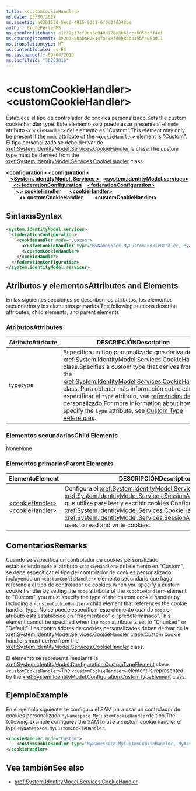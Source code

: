 ```yaml
---
title: <customCookieHandler>
ms.date: 03/30/2017
ms.assetid: a03b153d-5ec6-4915-9031-6f0c3fd348be
author: BrucePerlerMS
ms.openlocfilehash: e1f32e17cf0da5e948d778e8b61aca6053eff4ef
ms.sourcegitcommit: 4e2d355baba82814fa53efd6b8bbb45bfe054d11
ms.translationtype: MT
ms.contentlocale: es-ES
ms.lasthandoff: 09/04/2019
ms.locfileid: "70252016"
---
```

# <a name="customcookiehandler"></a><span data-ttu-id="ca58b-101">\<customCookieHandler></span><span class="sxs-lookup"><span data-stu-id="ca58b-101">\<customCookieHandler></span></span>
<span data-ttu-id="ca58b-102">Establece el tipo de controlador de cookies personalizado.</span><span class="sxs-lookup"><span data-stu-id="ca58b-102">Sets the custom cookie handler type.</span></span> <span data-ttu-id="ca58b-103">Este elemento solo puede estar presente si el `mode` atributo `<cookieHandler>` del elemento es "Custom".</span><span class="sxs-lookup"><span data-stu-id="ca58b-103">This element may only be present if the `mode` attribute of the `<cookieHandler>` element is "Custom".</span></span> <span data-ttu-id="ca58b-104">El tipo personalizado se debe derivar de <xref:System.IdentityModel.Services.CookieHandler> la clase.</span><span class="sxs-lookup"><span data-stu-id="ca58b-104">The custom type must be derived from the <xref:System.IdentityModel.Services.CookieHandler> class.</span></span>  
  
<span data-ttu-id="ca58b-105">[ **\<configuration>** ](../configuration-element.md)</span><span class="sxs-lookup"><span data-stu-id="ca58b-105">[**\<configuration>**](../configuration-element.md)</span></span>\
<span data-ttu-id="ca58b-106">&nbsp;&nbsp;[ **\<System. identityModel. Services >** ](system-identitymodel-services.md)</span><span class="sxs-lookup"><span data-stu-id="ca58b-106">&nbsp;&nbsp;[**\<system.identityModel.services>**](system-identitymodel-services.md)</span></span>\
<span data-ttu-id="ca58b-107">&nbsp;&nbsp;&nbsp;&nbsp;[ **\<> federationConfiguration**](federationconfiguration.md)</span><span class="sxs-lookup"><span data-stu-id="ca58b-107">&nbsp;&nbsp;&nbsp;&nbsp;[**\<federationConfiguration>**](federationconfiguration.md)</span></span>\
<span data-ttu-id="ca58b-108">&nbsp;&nbsp;&nbsp;&nbsp;&nbsp;&nbsp;[ **\<> cookieHandler**](cookiehandler.md)</span><span class="sxs-lookup"><span data-stu-id="ca58b-108">&nbsp;&nbsp;&nbsp;&nbsp;&nbsp;&nbsp;[**\<cookieHandler>**](cookiehandler.md)</span></span>\
<span data-ttu-id="ca58b-109">&nbsp;&nbsp;&nbsp;&nbsp;&nbsp;&nbsp;&nbsp;&nbsp; **\<> customCookieHandler**</span><span class="sxs-lookup"><span data-stu-id="ca58b-109">&nbsp;&nbsp;&nbsp;&nbsp;&nbsp;&nbsp;&nbsp;&nbsp;**\<customCookieHandler>**</span></span>  
  
## <a name="syntax"></a><span data-ttu-id="ca58b-110">Sintaxis</span><span class="sxs-lookup"><span data-stu-id="ca58b-110">Syntax</span></span>  
  
```xml  
<system.identityModel.services>  
  <federationConfiguration>  
    <cookieHandler mode="Custom">  
      <customCookieHandler type="MyNamespace.MyCustomCookieHandler, MyAssembly" >  
      </customCookieHandler>  
    </cookieHandler>  
  </federationConfiguration>  
</system.identityModel.services>  
```  
  
## <a name="attributes-and-elements"></a><span data-ttu-id="ca58b-111">Atributos y elementos</span><span class="sxs-lookup"><span data-stu-id="ca58b-111">Attributes and Elements</span></span>  
 <span data-ttu-id="ca58b-112">En las siguientes secciones se describen los atributos, los elementos secundarios y los elementos primarios.</span><span class="sxs-lookup"><span data-stu-id="ca58b-112">The following sections describe attributes, child elements, and parent elements.</span></span>  
  
### <a name="attributes"></a><span data-ttu-id="ca58b-113">Atributos</span><span class="sxs-lookup"><span data-stu-id="ca58b-113">Attributes</span></span>  
  
|<span data-ttu-id="ca58b-114">Atributo</span><span class="sxs-lookup"><span data-stu-id="ca58b-114">Attribute</span></span>|<span data-ttu-id="ca58b-115">DESCRIPCIÓN</span><span class="sxs-lookup"><span data-stu-id="ca58b-115">Description</span></span>|  
|---------------|-----------------|  
|<span data-ttu-id="ca58b-116">type</span><span class="sxs-lookup"><span data-stu-id="ca58b-116">type</span></span>|<span data-ttu-id="ca58b-117">Especifica un tipo personalizado que deriva de la <xref:System.IdentityModel.Services.CookieHandler> clase.</span><span class="sxs-lookup"><span data-stu-id="ca58b-117">Specifies a custom type that derives from the <xref:System.IdentityModel.Services.CookieHandler> class.</span></span> <span data-ttu-id="ca58b-118">Para obtener más información sobre cómo especificar el `type` atributo, vea [referencias de tipo personalizado](../windows-workflow-foundation/index.md).</span><span class="sxs-lookup"><span data-stu-id="ca58b-118">For more information about how to specify the `type` attribute, see [Custom Type References](../windows-workflow-foundation/index.md).</span></span>|  
  
### <a name="child-elements"></a><span data-ttu-id="ca58b-119">Elementos secundarios</span><span class="sxs-lookup"><span data-stu-id="ca58b-119">Child Elements</span></span>  
 <span data-ttu-id="ca58b-120">None</span><span class="sxs-lookup"><span data-stu-id="ca58b-120">None</span></span>  
  
### <a name="parent-elements"></a><span data-ttu-id="ca58b-121">Elementos primarios</span><span class="sxs-lookup"><span data-stu-id="ca58b-121">Parent Elements</span></span>  
  
|<span data-ttu-id="ca58b-122">Elemento</span><span class="sxs-lookup"><span data-stu-id="ca58b-122">Element</span></span>|<span data-ttu-id="ca58b-123">DESCRIPCIÓN</span><span class="sxs-lookup"><span data-stu-id="ca58b-123">Description</span></span>|  
|-------------|-----------------|  
|[<span data-ttu-id="ca58b-124">\<cookieHandler></span><span class="sxs-lookup"><span data-stu-id="ca58b-124">\<cookieHandler></span></span>](cookiehandler.md)|<span data-ttu-id="ca58b-125">Configura el <xref:System.IdentityModel.Services.CookieHandler> <xref:System.IdentityModel.Services.SessionAuthenticationModule> que utiliza para leer y escribir cookies.</span><span class="sxs-lookup"><span data-stu-id="ca58b-125">Configures the <xref:System.IdentityModel.Services.CookieHandler> that the <xref:System.IdentityModel.Services.SessionAuthenticationModule> uses to read and write cookies.</span></span>|  
  
## <a name="remarks"></a><span data-ttu-id="ca58b-126">Comentarios</span><span class="sxs-lookup"><span data-stu-id="ca58b-126">Remarks</span></span>  
 <span data-ttu-id="ca58b-127">Cuando se especifica un controlador de cookies personalizado estableciendo `mode` el atributo `<cookieHandler>` del elemento en "Custom", se debe especificar el tipo del controlador de cookies personalizado incluyendo un `<customCookieHandler>` elemento secundario que haga referencia al tipo de controlador de cookies.</span><span class="sxs-lookup"><span data-stu-id="ca58b-127">When you specify a custom cookie handler by setting the `mode` attribute of the `<cookieHandler>` element to "Custom", you must specify the type of the custom cookie handler by including a `<customCookieHandler>` child element that references the cookie handler type.</span></span> <span data-ttu-id="ca58b-128">No se puede especificar este elemento cuando `mode` el atributo está establecido en "fragmentado" o "predeterminado".</span><span class="sxs-lookup"><span data-stu-id="ca58b-128">This element cannot be specified when the `mode` attribute is set to "Chunked" or "Default".</span></span> <span data-ttu-id="ca58b-129">Los controladores de cookies personalizados deben derivar de la <xref:System.IdentityModel.Services.CookieHandler> clase.</span><span class="sxs-lookup"><span data-stu-id="ca58b-129">Custom cookie handlers must derive from the <xref:System.IdentityModel.Services.CookieHandler> class.</span></span>  
  
 <span data-ttu-id="ca58b-130">El elemento se representa mediante la <xref:System.IdentityModel.Configuration.CustomTypeElement> clase. `<customCookieHandler>`</span><span class="sxs-lookup"><span data-stu-id="ca58b-130">The `<customCookieHandler>` element is represented by the <xref:System.IdentityModel.Configuration.CustomTypeElement> class.</span></span>  
  
## <a name="example"></a><span data-ttu-id="ca58b-131">Ejemplo</span><span class="sxs-lookup"><span data-stu-id="ca58b-131">Example</span></span>  
 <span data-ttu-id="ca58b-132">En el ejemplo siguiente se configura el SAM para usar un controlador de cookies personalizado `MyNamespace.MyCustomCookieHandler`de tipo.</span><span class="sxs-lookup"><span data-stu-id="ca58b-132">The following example configures the SAM to use a custom cookie handler of type `MyNamespace.MyCustomCookieHandler`.</span></span>  
  
```xml  
<cookieHandler mode="Custom">  
    <customCookieHandler type="MyNamespace.MyCustomCookieHandler, MyAssembly" />  
</cookieHandler>  
```  
  
## <a name="see-also"></a><span data-ttu-id="ca58b-133">Vea también</span><span class="sxs-lookup"><span data-stu-id="ca58b-133">See also</span></span>

- <xref:System.IdentityModel.Services.CookieHandler>
